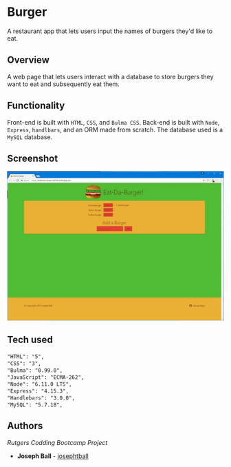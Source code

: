 # Burger
A restaurant app that lets users input the names of burgers they'd like to eat.


## Overview
A web page that lets users interact with a database to store burgers they want to eat and subsequently eat them.


## Functionality
Front-end is built with `HTML`, `CSS`, and `Bulma CSS`. Back-end is built with `Node`, `Express`, `handlbars`, and an ORM made from scratch. The database used is a `MySQL` database.


## Screenshot

![Eat-Da-Burger Web Page](screenshots/web-page.jpg)


## Tech used

    "HTML": "5",
    "CSS": "3",
    "Bulma": "0.99.0",
    "JavaScript": "ECMA-262",
    "Node": "6.11.0 LTS",
    "Express": "4.15.3",
    "Handlebars": "3.0.0",
    "MySQL": "5.7.18",


## Authors
*Rutgers Codding Bootcamp Project*
* **Joseph Ball** - [josephtball](https://github.com/josephtball)
